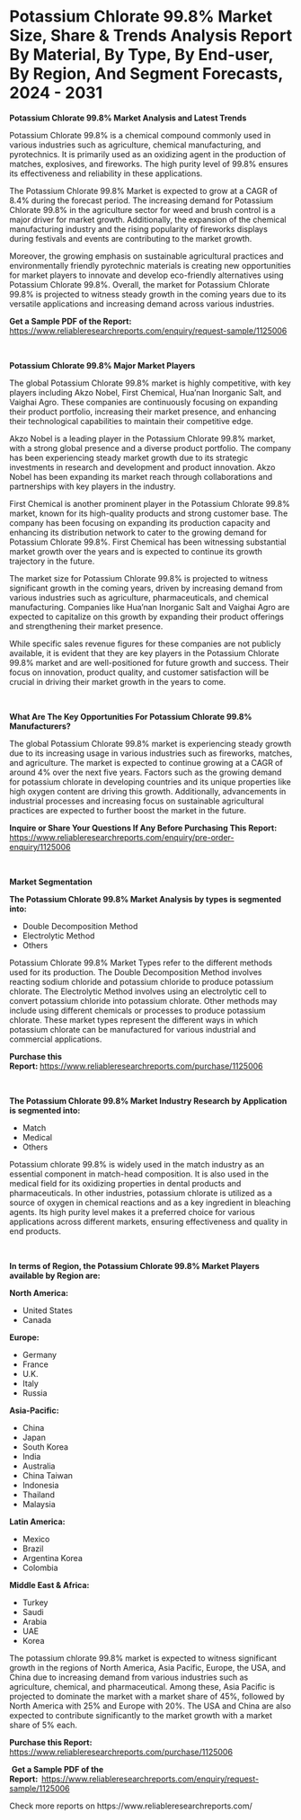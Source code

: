 <p><h1>Potassium Chlorate 99.8% Market Size, Share & Trends Analysis Report By Material, By Type, By End-user, By Region, And Segment Forecasts, 2024 - 2031</h1></p><p><strong>Potassium Chlorate 99.8% Market Analysis and Latest Trends</strong></p>
<p><p>Potassium Chlorate 99.8% is a chemical compound commonly used in various industries such as agriculture, chemical manufacturing, and pyrotechnics. It is primarily used as an oxidizing agent in the production of matches, explosives, and fireworks. The high purity level of 99.8% ensures its effectiveness and reliability in these applications.</p><p>The Potassium Chlorate 99.8% Market is expected to grow at a CAGR of 8.4% during the forecast period. The increasing demand for Potassium Chlorate 99.8% in the agriculture sector for weed and brush control is a major driver for market growth. Additionally, the expansion of the chemical manufacturing industry and the rising popularity of fireworks displays during festivals and events are contributing to the market growth.</p><p>Moreover, the growing emphasis on sustainable agricultural practices and environmentally friendly pyrotechnic materials is creating new opportunities for market players to innovate and develop eco-friendly alternatives using Potassium Chlorate 99.8%. Overall, the market for Potassium Chlorate 99.8% is projected to witness steady growth in the coming years due to its versatile applications and increasing demand across various industries.</p></p>
<p><strong>Get a Sample PDF of the Report:&nbsp;</strong> <a href="https://www.reliableresearchreports.com/enquiry/request-sample/1125006">https://www.reliableresearchreports.com/enquiry/request-sample/1125006</a></p>
<p>&nbsp;</p>
<p><strong>Potassium Chlorate 99.8% Major Market Players</strong></p>
<p><p>The global Potassium Chlorate 99.8% market is highly competitive, with key players including Akzo Nobel, First Chemical, Hua’nan Inorganic Salt, and Vaighai Agro. These companies are continuously focusing on expanding their product portfolio, increasing their market presence, and enhancing their technological capabilities to maintain their competitive edge.</p><p>Akzo Nobel is a leading player in the Potassium Chlorate 99.8% market, with a strong global presence and a diverse product portfolio. The company has been experiencing steady market growth due to its strategic investments in research and development and product innovation. Akzo Nobel has been expanding its market reach through collaborations and partnerships with key players in the industry.</p><p>First Chemical is another prominent player in the Potassium Chlorate 99.8% market, known for its high-quality products and strong customer base. The company has been focusing on expanding its production capacity and enhancing its distribution network to cater to the growing demand for Potassium Chlorate 99.8%. First Chemical has been witnessing substantial market growth over the years and is expected to continue its growth trajectory in the future.</p><p>The market size for Potassium Chlorate 99.8% is projected to witness significant growth in the coming years, driven by increasing demand from various industries such as agriculture, pharmaceuticals, and chemical manufacturing. Companies like Hua’nan Inorganic Salt and Vaighai Agro are expected to capitalize on this growth by expanding their product offerings and strengthening their market presence.</p><p>While specific sales revenue figures for these companies are not publicly available, it is evident that they are key players in the Potassium Chlorate 99.8% market and are well-positioned for future growth and success. Their focus on innovation, product quality, and customer satisfaction will be crucial in driving their market growth in the years to come.</p></p>
<p>&nbsp;</p>
<p><strong>What Are The Key Opportunities For Potassium Chlorate 99.8% Manufacturers?</strong></p>
<p><p>The global Potassium Chlorate 99.8% market is experiencing steady growth due to its increasing usage in various industries such as fireworks, matches, and agriculture. The market is expected to continue growing at a CAGR of around 4% over the next five years. Factors such as the growing demand for potassium chlorate in developing countries and its unique properties like high oxygen content are driving this growth. Additionally, advancements in industrial processes and increasing focus on sustainable agricultural practices are expected to further boost the market in the future.</p></p>
<p><strong>Inquire or Share Your Questions If Any Before Purchasing This Report:</strong> <a href="https://www.reliableresearchreports.com/enquiry/pre-order-enquiry/1125006">https://www.reliableresearchreports.com/enquiry/pre-order-enquiry/1125006</a></p>
<p>&nbsp;</p>
<p><strong>Market Segmentation</strong></p>
<p><strong>The Potassium Chlorate 99.8% Market Analysis by types is segmented into:</strong></p>
<p><ul><li>Double Decomposition Method</li><li>Electrolytic Method</li><li>Others</li></ul></p>
<p><p>Potassium Chlorate 99.8% Market Types refer to the different methods used for its production. The Double Decomposition Method involves reacting sodium chloride and potassium chloride to produce potassium chlorate. The Electrolytic Method involves using an electrolytic cell to convert potassium chloride into potassium chlorate. Other methods may include using different chemicals or processes to produce potassium chlorate. These market types represent the different ways in which potassium chlorate can be manufactured for various industrial and commercial applications.</p></p>
<p><strong>Purchase this Report:&nbsp;</strong><a href="https://www.reliableresearchreports.com/purchase/1125006">https://www.reliableresearchreports.com/purchase/1125006</a></p>
<p>&nbsp;</p>
<p><strong>The Potassium Chlorate 99.8% Market Industry Research by Application is segmented into:</strong></p>
<p><ul><li>Match</li><li>Medical</li><li>Others</li></ul></p>
<p><p>Potassium chlorate 99.8% is widely used in the match industry as an essential component in match-head composition. It is also used in the medical field for its oxidizing properties in dental products and pharmaceuticals. In other industries, potassium chlorate is utilized as a source of oxygen in chemical reactions and as a key ingredient in bleaching agents. Its high purity level makes it a preferred choice for various applications across different markets, ensuring effectiveness and quality in end products.</p></p>
<p>&nbsp;</p>
<p><strong>In terms of Region, the Potassium Chlorate 99.8% Market Players available by Region are:</strong></p>
<p>
    <p> <strong> North America: </strong>
        <ul>
            <li>United States</li>
            <li>Canada</li>
        </ul>
        </p> 
    <p> <strong> Europe: </strong>
        <ul>
            <li>Germany</li>
            <li>France</li>
            <li>U.K.</li>
            <li>Italy</li>
            <li>Russia</li>
        </ul>
        </p> 
    <p> <strong> Asia-Pacific: </strong>
        <ul>
            <li>China</li>
            <li>Japan</li>
            <li>South Korea</li>
            <li>India</li>
            <li>Australia</li>
            <li>China Taiwan</li>
            <li>Indonesia</li>
            <li>Thailand</li>
            <li>Malaysia</li>
        </ul>
        </p> 
    <p> <strong> Latin America: </strong>
        <ul>
            <li>Mexico</li>
            <li>Brazil</li>
            <li>Argentina Korea</li>
            <li>Colombia</li>
        </ul>
        </p> 
    <p> <strong> Middle East & Africa: </strong>
        <ul>
            <li>Turkey</li>
            <li>Saudi</li>
            <li>Arabia</li>
            <li>UAE</li>
            <li>Korea</li>
        </ul>
    </p>
    </p>
<p><p>The potassium chlorate 99.8% market is expected to witness significant growth in the regions of North America, Asia Pacific, Europe, the USA, and China due to increasing demand from various industries such as agriculture, chemical, and pharmaceutical. Among these, Asia Pacific is projected to dominate the market with a market share of 45%, followed by North America with 25% and Europe with 20%. The USA and China are also expected to contribute significantly to the market growth with a market share of 5% each.</p></p>
<p><strong>Purchase this Report: </strong><a href="https://www.reliableresearchreports.com/purchase/1125006">https://www.reliableresearchreports.com/purchase/1125006</a></p>
<p>&nbsp;<strong>Get a Sample PDF of the Report:&nbsp;&nbsp;</strong><a href="https://www.reliableresearchreports.com/enquiry/request-sample/1125006">https://www.reliableresearchreports.com/enquiry/request-sample/1125006</a></p>
<p><strong></strong></p>
<p>Check more reports on https://www.reliableresearchreports.com/</p>